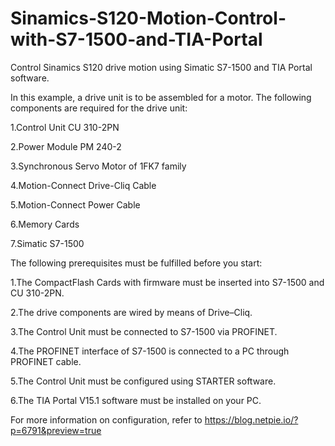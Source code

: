 # Sinamics-S120-Motion-Control-with-S7-1500-and-TIA-Portal
Control Sinamics S120 drive motion using Simatic S7-1500 and TIA Portal software.

In this example, a drive unit is to be assembled for a motor. The following components are required for the drive unit:

  1.Control Unit CU 310-2PN

  2.Power Module PM 240-2

  3.Synchronous Servo Motor of 1FK7 family

  4.Motion-Connect Drive-Cliq Cable

  5.Motion-Connect Power Cable

  6.Memory Cards

  7.Simatic S7-1500
  

The following prerequisites must be fulfilled before you start:

  1.The CompactFlash Cards with firmware must be inserted into S7-1500 and CU 310-2PN.

  2.The drive components are wired by means of Drive–Cliq.
 
  3.The Control Unit must be connected to S7-1500 via PROFINET.

  4.The PROFINET interface of S7-1500 is connected to a PC through PROFINET cable.

  5.The Control Unit must be configured using STARTER software.

  6.The TIA Portal V15.1 software must be installed on your PC.

  
For more information on configuration, refer to https://blog.netpie.io/?p=6791&preview=true
